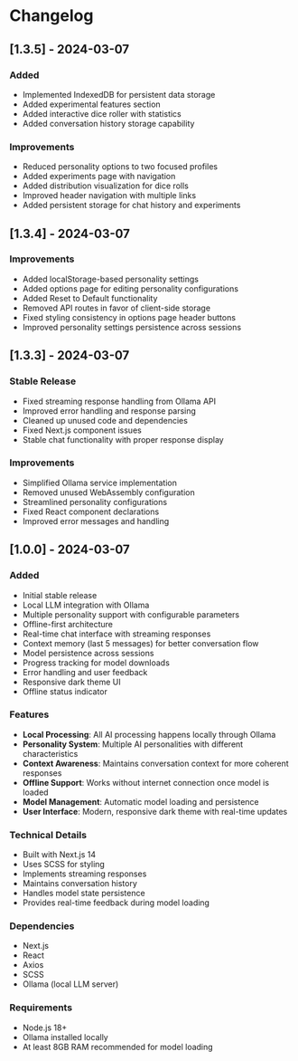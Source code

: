 # Changelog

## [1.3.5] - 2024-03-07

### Added
- Implemented IndexedDB for persistent data storage
- Added experimental features section
- Added interactive dice roller with statistics
- Added conversation history storage capability

### Improvements
- Reduced personality options to two focused profiles
- Added experiments page with navigation
- Added distribution visualization for dice rolls
- Improved header navigation with multiple links
- Added persistent storage for chat history and experiments

## [1.3.4] - 2024-03-07

### Improvements
- Added localStorage-based personality settings
- Added options page for editing personality configurations
- Added Reset to Default functionality
- Removed API routes in favor of client-side storage
- Fixed styling consistency in options page header buttons
- Improved personality settings persistence across sessions

## [1.3.3] - 2024-03-07

### Stable Release
- Fixed streaming response handling from Ollama API
- Improved error handling and response parsing
- Cleaned up unused code and dependencies
- Fixed Next.js component issues
- Stable chat functionality with proper response display

### Improvements
- Simplified Ollama service implementation
- Removed unused WebAssembly configuration
- Streamlined personality configurations
- Fixed React component declarations
- Improved error messages and handling

## [1.0.0] - 2024-03-07

### Added
- Initial stable release
- Local LLM integration with Ollama
- Multiple personality support with configurable parameters
- Offline-first architecture
- Real-time chat interface with streaming responses
- Context memory (last 5 messages) for better conversation flow
- Model persistence across sessions
- Progress tracking for model downloads
- Error handling and user feedback
- Responsive dark theme UI
- Offline status indicator

### Features
- **Local Processing**: All AI processing happens locally through Ollama
- **Personality System**: Multiple AI personalities with different characteristics
- **Context Awareness**: Maintains conversation context for more coherent responses
- **Offline Support**: Works without internet connection once model is loaded
- **Model Management**: Automatic model loading and persistence
- **User Interface**: Modern, responsive dark theme with real-time updates

### Technical Details
- Built with Next.js 14
- Uses SCSS for styling
- Implements streaming responses
- Maintains conversation history
- Handles model state persistence
- Provides real-time feedback during model loading

### Dependencies
- Next.js
- React
- Axios
- SCSS
- Ollama (local LLM server)

### Requirements
- Node.js 18+
- Ollama installed locally
- At least 8GB RAM recommended for model loading 